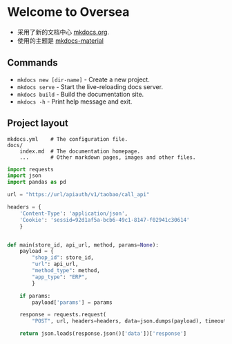 # Welcome to Oversea

- 采用了新的文档中心 [mkdocs.org](https://www.mkdocs.org).
- 使用的主题是 [mkdocs-material](https://squidfunk.github.io/mkdocs-material/)

## Commands

* `mkdocs new [dir-name]` - Create a new project.
* `mkdocs serve` - Start the live-reloading docs server.
* `mkdocs build` - Build the documentation site.
* `mkdocs -h` - Print help message and exit.

## Project layout

    mkdocs.yml    # The configuration file.
    docs/
        index.md  # The documentation homepage.
        ...       # Other markdown pages, images and other files.


<!-- hidden ? -->

```py
import requests
import json
import pandas as pd

url = "https://url/apiauth/v1/taobao/call_api"

headers = {
    'Content-Type': 'application/json',
    'Cookie': 'sessid=92d1af5a-bcb6-49c1-8147-f02941c30614'
    }


def main(store_id, api_url, method, params=None):
    payload = {
        "shop_id": store_id,
        "url": api_url,
        "method_type": method,
        "app_type": "ERP",
        }

    if params:
        payload['params'] = params

    response = requests.request(
        "POST", url, headers=headers, data=json.dumps(payload), timeout=10)

    return json.loads(response.json()['data'])['response']
```